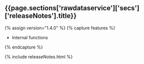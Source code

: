 <h2 id="{{page.sections['rawdataservice']['secs']['releaseNotes'].anchor}}">{{page.sections['rawdataservice']['secs']['releaseNotes'].title}}</h2>

<p></p>

{% assign version="1.4.0" %}
{% capture features %}
    <ul>
      <li>Internal functions</li>
    </ul>
{% endcapture %}

{% include releaseNotes.html %}